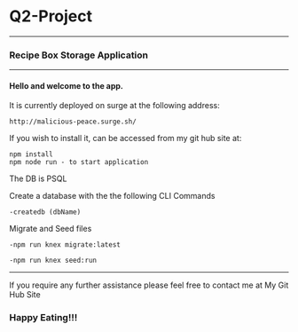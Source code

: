 # Q2-Project

---
### Recipe Box Storage Application
---

#### Hello and welcome to the app.  

It is currently deployed on surge at the following address:

    http://malicious-peace.surge.sh/

If you wish to install it, can be accessed from my git hub site at:  

    npm install
    npm node run - to start application
   
    
The DB is PSQL

  Create a database with the the following CLI Commands
  
    -createdb (dbName)
    
   Migrate and Seed files
   
    -npm run knex migrate:latest
    
    -npm run knex seed:run
___

If you require any further assistance please feel free to contact me at My Git Hub Site

### Happy Eating!!!
  
    
    
